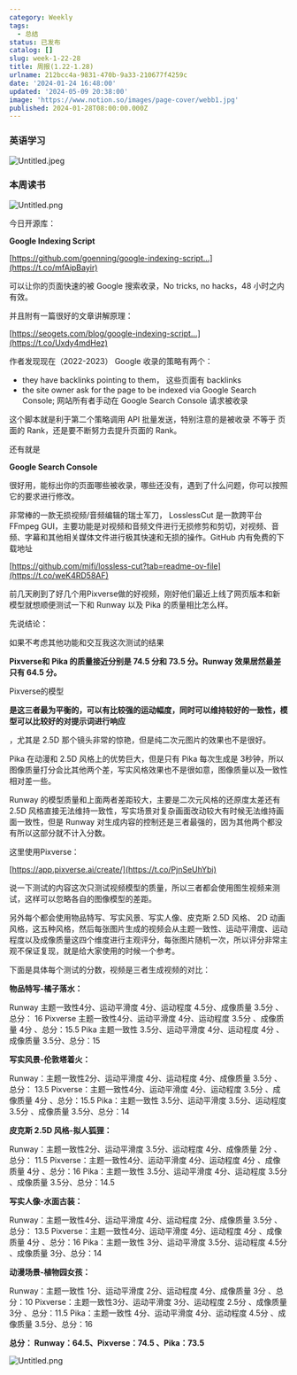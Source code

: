 ```yaml
---
category: Weekly
tags:
  - 总结
status: 已发布
catalog: []
slug: week-1-22-28
title: 周报(1.22-1.28)
urlname: 212bcc4a-9831-470b-9a33-210677f4259c
date: '2024-01-24 16:48:00'
updated: '2024-05-09 20:38:00'
image: 'https://www.notion.so/images/page-cover/webb1.jpg'
published: 2024-01-28T08:00:00.000Z
---
```


### 英语学习


![Untitled.jpeg](https://prod-files-secure.s3.us-west-2.amazonaws.com/5d24fe63-e567-4804-86f9-9fdc62e13082/13f89310-e18e-4344-b5f8-95c58ff07f1e/Untitled.jpeg?X-Amz-Algorithm=AWS4-HMAC-SHA256&X-Amz-Content-Sha256=UNSIGNED-PAYLOAD&X-Amz-Credential=ASIAZI2LB4663AEN6Y4W%2F20250201%2Fus-west-2%2Fs3%2Faws4_request&X-Amz-Date=20250201T213221Z&X-Amz-Expires=3600&X-Amz-Security-Token=IQoJb3JpZ2luX2VjENX%2F%2F%2F%2F%2F%2F%2F%2F%2F%2FwEaCXVzLXdlc3QtMiJIMEYCIQCzsITJzRAQDvvzB3Ljj3cLxeLX3zhu0MHwH4Xoe%2B5HCAIhAL2AxSFKAknAoVbSWWUC6hiXFrWGVv2kW9QUXvSNTIhQKogECN7%2F%2F%2F%2F%2F%2F%2F%2F%2F%2FwEQABoMNjM3NDIzMTgzODA1IgzuRG8TRSc5tb7xfuAq3AOh3Hu%2FYq%2Fx2F6SKtqSuAXFw%2F%2B9xLoujdYT%2B40mshbE6C%2BTroe7cCYmJJqxucZ15vsb16l75QFu7ReCT7ChwPh2jmXBY58ix3KGTtdxzMAsh8VCeh5vkULvAwrAxMTtLjFWKr9QyPPxQg77J9bseH8hlHdTRbwLRj26ozk7U6OygzWOWBlUI4b%2BzlFbqMBIIVwqgiiJN5crhJiNByxOjURYleyWlofBFXHwphFRn7qbrdN5vgyQxQQethCOBUYGXxRvfQTn0%2FaEP1VbF3TFGZ0m3%2F8oMz2Ii2Ip2nMIgw387UqIY3aWHK73rmOpOBgzx3qo%2B2uQHbKWCMHhwK2CnqMlICujXEKhXHZbxd5iqAPo9%2BTXaS0yNNR1FhL1eWiSwpvxV6S%2BorY9o6vjpdzymr4nbFK%2FWnWsWK3jFdYBH4PgDxtePz%2BO6Ew5ScNxGDiQE2FKLRSI0hV7Oew%2BCHRFvllBdvQXRnD%2F15iS6dlNGiS272IXPJCNzbFulAlwOXjMyPBDWNzLRU5M9V37oOYNjwG8JRY1nvB1Teci0a7LUpJyX4A%2B6usaRT90%2FfFScLZZf4Okfg2%2BOmwP%2BEED99AwcTPNdNb5pfRs2GQSDfr%2FSONd5eMzWvXSh%2F9fT%2F%2FlYTDck%2Fq8BjqkAb13xfzYXoib0CRkeR%2Bok08ayiPJrXzxfrKvRmgA2kCELq3knC8bfqVk44Aj%2BmAk7GVy0M7yavpw%2B4wE9PgVtxhZU8UB4D%2Fy5%2BJ4fS413fbowfXp5khlSh4TmhYmNBpWDzEBLgkQV7DpBH1nfZqy4qjcfabCsSZeR3x5oLY4sNmn%2FuGLXX5hKSq1GBq22spABSxAaE2pxXjURQpQifMr%2BrkRnCuj&X-Amz-Signature=7c397045dc6f98a8e352391b0352621075e5f701d6395836c97a672796c8a9c9&X-Amz-SignedHeaders=host&x-id=GetObject)


### 本周读书


![Untitled.png](https://prod-files-secure.s3.us-west-2.amazonaws.com/5d24fe63-e567-4804-86f9-9fdc62e13082/4230a01f-03e6-45a7-9f78-5892b7e77e85/Untitled.png?X-Amz-Algorithm=AWS4-HMAC-SHA256&X-Amz-Content-Sha256=UNSIGNED-PAYLOAD&X-Amz-Credential=ASIAZI2LB4663AEN6Y4W%2F20250201%2Fus-west-2%2Fs3%2Faws4_request&X-Amz-Date=20250201T213221Z&X-Amz-Expires=3600&X-Amz-Security-Token=IQoJb3JpZ2luX2VjENX%2F%2F%2F%2F%2F%2F%2F%2F%2F%2FwEaCXVzLXdlc3QtMiJIMEYCIQCzsITJzRAQDvvzB3Ljj3cLxeLX3zhu0MHwH4Xoe%2B5HCAIhAL2AxSFKAknAoVbSWWUC6hiXFrWGVv2kW9QUXvSNTIhQKogECN7%2F%2F%2F%2F%2F%2F%2F%2F%2F%2FwEQABoMNjM3NDIzMTgzODA1IgzuRG8TRSc5tb7xfuAq3AOh3Hu%2FYq%2Fx2F6SKtqSuAXFw%2F%2B9xLoujdYT%2B40mshbE6C%2BTroe7cCYmJJqxucZ15vsb16l75QFu7ReCT7ChwPh2jmXBY58ix3KGTtdxzMAsh8VCeh5vkULvAwrAxMTtLjFWKr9QyPPxQg77J9bseH8hlHdTRbwLRj26ozk7U6OygzWOWBlUI4b%2BzlFbqMBIIVwqgiiJN5crhJiNByxOjURYleyWlofBFXHwphFRn7qbrdN5vgyQxQQethCOBUYGXxRvfQTn0%2FaEP1VbF3TFGZ0m3%2F8oMz2Ii2Ip2nMIgw387UqIY3aWHK73rmOpOBgzx3qo%2B2uQHbKWCMHhwK2CnqMlICujXEKhXHZbxd5iqAPo9%2BTXaS0yNNR1FhL1eWiSwpvxV6S%2BorY9o6vjpdzymr4nbFK%2FWnWsWK3jFdYBH4PgDxtePz%2BO6Ew5ScNxGDiQE2FKLRSI0hV7Oew%2BCHRFvllBdvQXRnD%2F15iS6dlNGiS272IXPJCNzbFulAlwOXjMyPBDWNzLRU5M9V37oOYNjwG8JRY1nvB1Teci0a7LUpJyX4A%2B6usaRT90%2FfFScLZZf4Okfg2%2BOmwP%2BEED99AwcTPNdNb5pfRs2GQSDfr%2FSONd5eMzWvXSh%2F9fT%2F%2FlYTDck%2Fq8BjqkAb13xfzYXoib0CRkeR%2Bok08ayiPJrXzxfrKvRmgA2kCELq3knC8bfqVk44Aj%2BmAk7GVy0M7yavpw%2B4wE9PgVtxhZU8UB4D%2Fy5%2BJ4fS413fbowfXp5khlSh4TmhYmNBpWDzEBLgkQV7DpBH1nfZqy4qjcfabCsSZeR3x5oLY4sNmn%2FuGLXX5hKSq1GBq22spABSxAaE2pxXjURQpQifMr%2BrkRnCuj&X-Amz-Signature=30bade42e913611a8df0bfd07e18555026ce1e33c6a5f38ab05e79d4f9a535ef&X-Amz-SignedHeaders=host&x-id=GetObject)


今日开源库：


**Google Indexing Script**


[https://github.com/goenning/google-indexing-script…](https://t.co/mfAipBayir)


可以让你的页面快速的被 Google 搜索收录，No tricks, no hacks，48 小时之内有效。

并且附有一篇很好的文章讲解原理：


[https://seogets.com/blog/google-indexing-script…](https://t.co/Uxdy4mdHez)


作者发现现在（2022-2023） Google 收录的策略有两个：

- they have backlinks pointing to them， 这些页面有 backlinks
- the site owner ask for the page to be indexed via Google Search Console; 网站所有者手动在 Google Search Console 请求被收录

这个脚本就是利于第二个策略调用 API 批量发送，特别注意的是被收录 不等于 页面的 Rank，还是要不断努力去提升页面的 Rank。

还有就是


**Google Search Console**


很好用，能标出你的页面哪些被收录，哪些还没有，遇到了什么问题，你可以按照它的要求进行修改。


非常棒的一款无损视频/音频编辑的瑞士军刀， LosslessCut 是一款跨平台 FFmpeg GUI，主要功能是对视频和音频文件进行无损修剪和剪切，对视频、音频、字幕和其他相关媒体文件进行极其快速和无损的操作。GitHub 内有免费的下载地址


[https://github.com/mifi/lossless-cut?tab=readme-ov-file](https://t.co/weK4RD58AF)


前几天刷到了好几个用Pixverse做的好视频，刚好他们最近上线了网页版本和新模型就想顺便测试一下和 Runway 以及 Pika 的质量相比怎么样。

先说结论：

如果不考虑其他功能和交互我这次测试的结果


**Pixverse和 Pika 的质量接近分别是 74.5 分和 73.5 分。Runway 效果居然最差只有 64.5 分。**


Pixverse的模型


**是这三者最为平衡的，可以有比较强的运动幅度，同时可以维持较好的一致性，模型可以比较好的对提示词进行响应**


，尤其是 2.5D 那个镜头非常的惊艳，但是纯二次元图片的效果也不是很好。

Pika 在动漫和 2.5D 风格上的优势巨大，但是只有 Pika 每次生成是 3秒钟，所以图像质量打分会比其他两个差，写实风格效果也不是很如意，图像质量以及一致性相对差一些。

Runway 的模型质量和上面两者差距较大，主要是二次元风格的还原度太差还有 2.5D 风格直接无法维持一致性，写实场景对复杂画面改动较大有时候无法维持画面一致性，但是 Runway 对生成内容的控制还是三者最强的，因为其他两个都没有所以这部分就不计入分数。

这里使用Pixverse：


[https://app.pixverse.ai/create/](https://t.co/PjnSeUhYbi)


说一下测试的内容这次只测试视频模型的质量，所以三者都会使用图生视频来测试，这样可以忽略各自的图像模型的差距。

另外每个都会使用物品特写、写实风景、写实人像、皮克斯 2.5D 风格、 2D 动画风格，这五种风格，然后每张图片生成的视频会从主题一致性、运动平滑度、运动程度以及成像质量这四个维度进行主观评分，每张图片随机一次，所以评分非常主观不保证复现，就是给大家使用的时候一个参考。

下面是具体每个测试的分数，视频是三者生成视频的对比：


**物品特写-橘子落水：**


Runway   主题一致性4分、运动平滑度 4分、运动程度 4.5分、成像质量 3.5分 、总分： 16
Pixverse 主题一致性4分、运动平滑度 4分、运动程度 3.5分 、成像质量 4分 、总分：15.5
Pika 主题一致性 3.5分、运动平滑度 4分、运动程度 4分 、成像质量 3.5分、总分：15


**写实风景-伦敦塔着火：**


Runway：主题一致性2分、运动平滑度 4分、运动程度 4分、成像质量 3.5分 、总分： 13.5
Pixverse：主题一致性4分、运动平滑度 4分、运动程度 3.5分 、成像质量 4分 、总分：15.5
Pika：主题一致性 3.5分、运动平滑度 3.5分、运动程度 3.5分 、成像质量 3.5分、总分：14


**皮克斯 2.5D 风格-拟人狐狸：**


Runway：主题一致性2分、运动平滑度 3.5分、运动程度 4分、成像质量 2分 、总分： 11.5
Pixverse：主题一致性4分、运动平滑度 4分、运动程度 4分 、成像质量 4分 、总分：16
Pika：主题一致性 3.5分、运动平滑度 4分、运动程度 3.5分 、成像质量 3.5分、总分：14.5


**写实人像-水面古装：**


Runway：主题一致性4分、运动平滑度 4分、运动程度 2分、成像质量 3.5分 、总分： 13.5
Pixverse：主题一致性4分、运动平滑度 4分、运动程度 4分 、成像质量 4分 、总分：16
Pika：主题一致性 3分、运动平滑度 3.5分、运动程度 4.5分 、成像质量 3分、总分：14


**动漫场景-植物园女孩：**


Runway：主题一致性 1分、运动平滑度 2分、运动程度 4分、成像质量 3分 、总分：10
Pixverse：主题一致性3分、运动平滑度 3分、运动程度 2.5分 、成像质量 3分 、总分：11.5
Pika：主题一致性 4分、运动平滑度 4分、运动程度 4.5分 、成像质量 3.5分、总分：16


**总分： Runway：64.5、Pixverse：74.5 、Pika：73.5**


![Untitled.png](https://prod-files-secure.s3.us-west-2.amazonaws.com/5d24fe63-e567-4804-86f9-9fdc62e13082/8e04e5ad-2b05-4144-8058-53bf010acfd3/Untitled.png?X-Amz-Algorithm=AWS4-HMAC-SHA256&X-Amz-Content-Sha256=UNSIGNED-PAYLOAD&X-Amz-Credential=ASIAZI2LB4663AEN6Y4W%2F20250201%2Fus-west-2%2Fs3%2Faws4_request&X-Amz-Date=20250201T213221Z&X-Amz-Expires=3600&X-Amz-Security-Token=IQoJb3JpZ2luX2VjENX%2F%2F%2F%2F%2F%2F%2F%2F%2F%2FwEaCXVzLXdlc3QtMiJIMEYCIQCzsITJzRAQDvvzB3Ljj3cLxeLX3zhu0MHwH4Xoe%2B5HCAIhAL2AxSFKAknAoVbSWWUC6hiXFrWGVv2kW9QUXvSNTIhQKogECN7%2F%2F%2F%2F%2F%2F%2F%2F%2F%2FwEQABoMNjM3NDIzMTgzODA1IgzuRG8TRSc5tb7xfuAq3AOh3Hu%2FYq%2Fx2F6SKtqSuAXFw%2F%2B9xLoujdYT%2B40mshbE6C%2BTroe7cCYmJJqxucZ15vsb16l75QFu7ReCT7ChwPh2jmXBY58ix3KGTtdxzMAsh8VCeh5vkULvAwrAxMTtLjFWKr9QyPPxQg77J9bseH8hlHdTRbwLRj26ozk7U6OygzWOWBlUI4b%2BzlFbqMBIIVwqgiiJN5crhJiNByxOjURYleyWlofBFXHwphFRn7qbrdN5vgyQxQQethCOBUYGXxRvfQTn0%2FaEP1VbF3TFGZ0m3%2F8oMz2Ii2Ip2nMIgw387UqIY3aWHK73rmOpOBgzx3qo%2B2uQHbKWCMHhwK2CnqMlICujXEKhXHZbxd5iqAPo9%2BTXaS0yNNR1FhL1eWiSwpvxV6S%2BorY9o6vjpdzymr4nbFK%2FWnWsWK3jFdYBH4PgDxtePz%2BO6Ew5ScNxGDiQE2FKLRSI0hV7Oew%2BCHRFvllBdvQXRnD%2F15iS6dlNGiS272IXPJCNzbFulAlwOXjMyPBDWNzLRU5M9V37oOYNjwG8JRY1nvB1Teci0a7LUpJyX4A%2B6usaRT90%2FfFScLZZf4Okfg2%2BOmwP%2BEED99AwcTPNdNb5pfRs2GQSDfr%2FSONd5eMzWvXSh%2F9fT%2F%2FlYTDck%2Fq8BjqkAb13xfzYXoib0CRkeR%2Bok08ayiPJrXzxfrKvRmgA2kCELq3knC8bfqVk44Aj%2BmAk7GVy0M7yavpw%2B4wE9PgVtxhZU8UB4D%2Fy5%2BJ4fS413fbowfXp5khlSh4TmhYmNBpWDzEBLgkQV7DpBH1nfZqy4qjcfabCsSZeR3x5oLY4sNmn%2FuGLXX5hKSq1GBq22spABSxAaE2pxXjURQpQifMr%2BrkRnCuj&X-Amz-Signature=932a3908ff966ddf62c3e33c457412155cf18a1e96565370787a561a5e490e9d&X-Amz-SignedHeaders=host&x-id=GetObject)

